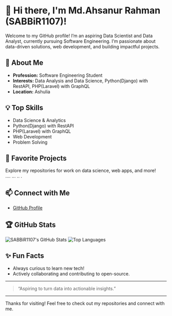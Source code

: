 # 👋 Hi there, I'm Md.Ahsanur Rahman (SABBiR1107)!

Welcome to my GitHub profile! I’m an aspiring Data Scientist and Data Analyst, currently pursuing Software Engineering. I’m passionate about data-driven solutions, web development, and building impactful projects.

## 🚀 About Me
- **Profession:** Software Engineering Student
- **Interests:** Data Analysis and Data Science, Python(Django) with RestAPI, PHP(Laravel) with GraphQL
- **Location:** Ashulia

## 💡 Top Skills
- Data Science & Analytics
- Python(Django) with RestAPI
- PHP(Laravel) with GraphQL
- Web Development
- Problem Solving

## 🌟 Favorite Projects
Explore my repositories for work on data science, web apps, and more!  
....
...
..
.

## 📫 Connect with Me
- [GitHub Profile](https://github.com/SABBiR1107)

## 🏆 GitHub Stats
![SABBiR1107's GitHub Stats](https://github-readme-stats.vercel.app/api?username=SABBiR1107&show_icons=true&theme=radical)
![Top Languages](https://github-readme-stats.vercel.app/api/top-langs/?username=SABBiR1107&layout=compact&theme=radical)

## ✨ Fun Facts
- Always curious to learn new tech!
- Actively collaborating and contributing to open-source.

---

> “Aspiring to turn data into actionable insights.”

---

Thanks for visiting! Feel free to check out my repositories and connect with me.
